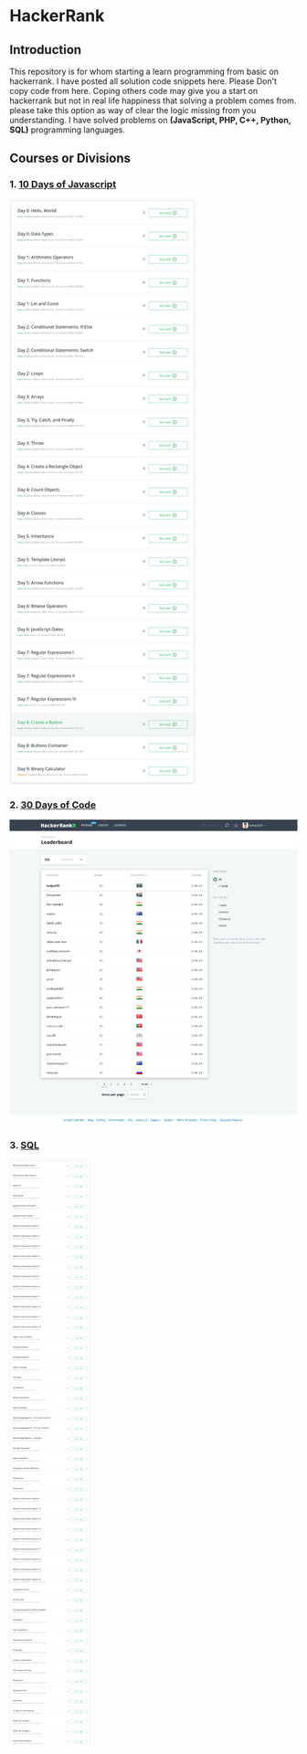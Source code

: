 # HackerRank
## Introduction
This repository is for whom starting a learn programming from basic on hackerrank. I have posted all solution code snippets here. Please Don't copy code from here. Coping others code may give you  a start on hackerrank but not in real life happiness that solving a problem comes from. please take this option as way of clear the logic missing from you understanding.
I have solved problems on **(JavaScript, PHP, C++, Python, SQL)** programming languages.
## Courses or Divisions
### 1. [10 Days of Javascript](https://www.hackerrank.com/domains/tutorials/10-days-of-javascript)
![10 Days of Javascript](10-days-of-javascript.png)
### 2. [30 Days of Code](https://www.hackerrank.com/domains/tutorials/30-days-of-code)
![30 Days of Code](30-days-of-code.png)
### 3. [SQL](https://www.hackerrank.com/domains/sql)
![SQL](sql.png)

